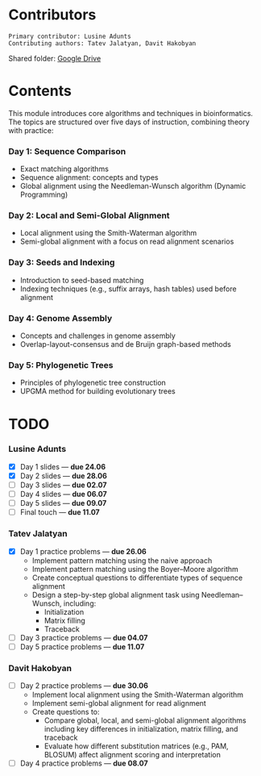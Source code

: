   # Contributors
    Primary contributor: Lusine Adunts
    Contributing authors: Tatev Jalatyan, Davit Hakobyan 
    
  Shared folder: [Google Drive](https://drive.google.com/drive/u/4/folders/1DK8PhIzSHEpXcoZzDfy6Ec2mNR4Zb07p)


  # Contents
  This module introduces core algorithms and techniques in bioinformatics. The topics are structured over five days of instruction, combining theory with practice:

  ### Day 1: Sequence Comparison  
  - Exact matching algorithms  
  - Sequence alignment: concepts and types  
  - Global alignment using the Needleman-Wunsch algorithm (Dynamic Programming)

  ### Day 2: Local and Semi-Global Alignment  
  - Local alignment using the Smith-Waterman algorithm  
  - Semi-global alignment with a focus on read alignment scenarios

  ### Day 3: Seeds and Indexing  
  - Introduction to seed-based matching  
  - Indexing techniques (e.g., suffix arrays, hash tables) used before alignment

  ### Day 4: Genome Assembly  
  - Concepts and challenges in genome assembly  
  - Overlap-layout-consensus and de Bruijn graph-based methods

  ### Day 5: Phylogenetic Trees  
  - Principles of phylogenetic tree construction  
  - UPGMA method for building evolutionary trees

  # TODO

  ### Lusine Adunts
  - [x] Day 1 slides — **due 24.06**
  - [x] Day 2 slides — **due 28.06**
  - [ ] Day 3 slides — **due 02.07**
  - [ ] Day 4 slides — **due 06.07**
  - [ ] Day 5 slides — **due 09.07**
  - [ ] Final touch  — **due 11.07**

  ### Tatev Jalatyan
  - [x] Day 1 practice problems — **due 26.06**
    - Implement pattern matching using the naive approach
    - Implement pattern matching using the Boyer–Moore algorithm
    - Create conceptual questions to differentiate types of sequence alignment
    - Design a step-by-step global alignment task using Needleman–Wunsch, including:
      - Initialization
      - Matrix filling
      - Traceback
  - [ ] Day 3 practice problems — **due 04.07**
  - [ ] Day 5 practice problems — **due 11.07**

  ### Davit Hakobyan
  - [ ] Day 2 practice problems — **due 30.06**
    - Implement local alignment using the Smith-Waterman algorithm
    - Implement semi-global alignment for read alignment
    - Create questions to:
      - Compare global, local, and semi-global alignment algorithms including key differences in initialization, matrix filling, and traceback
      - Evaluate how different substitution matrices (e.g., PAM, BLOSUM) affect alignment scoring and interpretation
  - [ ] Day 4 practice problems — **due 08.07**
